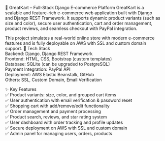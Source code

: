 🛒 GreatKart – Full-Stack Django E-commerce Platform
GreatKart is a scalable and feature-rich e-commerce web application built with Django and Django REST Framework. It supports dynamic product variants (such as size and color), secure user authentication, cart and order management, product reviews, and seamless checkout with PayPal integration.

This project simulates a real-world online store with modern e-commerce features and is fully deployable on AWS with SSL and custom domain support.
🔧 Tech Stack  
Backend: Django, Django REST Framework  
Frontend: HTML, CSS, Bootstrap (custom templates)  
Database: SQLite (can be upgraded to PostgreSQL)  
Payment Integration: PayPal API  
Deployment: AWS Elastic Beanstalk, GitHub  
Others: SSL, Custom Domain, Email Verification  

✨ Key Features    
✅ Product variants: size, color, and grouped cart items  
✅ User authentication with email verification & password reset  
✅ Shopping cart with add/remove/edit functionality  
✅ Order management and payment processing  
✅ Product search, reviews, and star rating system  
✅ User dashboard with order tracking and profile updates  
✅ Secure deployment on AWS with SSL and custom domain  
✅ Admin panel for managing users, orders, products  

